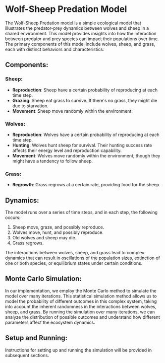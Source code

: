 # Wolf-Sheep Predation Model

The Wolf-Sheep Predation model is a simple ecological model that illustrates the predator-prey dynamics between wolves and sheep in a shared environment. This model provides insights into how the interaction between predator and prey species can impact their populations over time. The primary components of this model include wolves, sheep, and grass, each with distinct behaviors and characteristics:

## Components:

### Sheep:
- **Reproduction**: Sheep have a certain probability of reproducing at each time step.
- **Grazing**: Sheep eat grass to survive. If there's no grass, they might die due to starvation.
- **Movement**: Sheep move randomly within the environment.

### Wolves:
- **Reproduction**: Wolves have a certain probability of reproducing at each time step.
- **Hunting**: Wolves hunt sheep for survival. Their hunting success rate affects their energy level and reproduction capability.
- **Movement**: Wolves move randomly within the environment, though they might have a tendency to follow sheep.

### Grass:
- **Regrowth**: Grass regrows at a certain rate, providing food for the sheep.

## Dynamics:

The model runs over a series of time steps, and in each step, the following occurs:
1. Sheep move, graze, and possibly reproduce.
2. Wolves move, hunt, and possibly reproduce.
3. Old wolves and sheep may die.
4. Grass regrows.

The interactions between wolves, sheep, and grass lead to complex dynamics that can result in oscillations of the population sizes, extinction of one or both species, or equilibrium states under certain conditions.

## Monte Carlo Simulation:

In our implementation, we employ the Monte Carlo method to simulate the model over many iterations. This statistical simulation method allows us to model the probability of different outcomes in this complex system, taking into account the inherent randomness in the interactions between wolves, sheep, and grass. By running the simulation over many iterations, we can analyze the distribution of possible outcomes and understand how different parameters affect the ecosystem dynamics.

## Setup and Running:

Instructions for setting up and running the simulation will be provided in subsequent sections.
